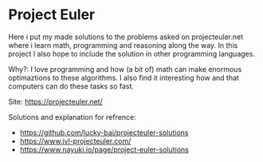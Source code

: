 # Project Euler

Here i put my made solutions to the problems asked on projecteuler.net where i learn math, programming and reasoning along the way.
In this project I also hope to include the solution in other programming languages.

Why?: I love programming and how (a bit of) math can make enormous optimaztions to these algorithms. I also find it interesting how and that computers can do these tasks so fast.

Site: https://projecteuler.net/

Solutions and explanation for refrence:
- https://github.com/lucky-bai/projecteuler-solutions
- https://www.ivl-projecteuler.com/
- https://www.nayuki.io/page/project-euler-solutions
